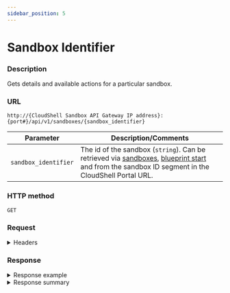 ```yaml
---
sidebar_position: 5
---
```


# Sandbox Identifier

### Description

Gets details and available actions for a particular sandbox.

### URL

`http://{CloudShell Sandbox API Gateway IP address}:{port#}/api/v1/sandboxes/{sandbox_identifier}`

| Parameter | Description/Comments |
| --- | --- |
| `sandbox_identifier` | The id of the sandbox (`string`). Can be retrieved via [sandboxes](./sandboxes.md), [blueprint start](./blueprint-start.md) and from the sandbox ID segment in the CloudShell Portal URL. |

### HTTP method

`GET`

### Request


<details>
<summary>Headers</summary>

Example header format for the `sandbox identifier` method:

`Authorization: Basic <authorization token returned from the login method>`

`Content-Type: application/json`

</details>

### Response

<details>
<summary>Response example</summary>

The `sandbox identifier` method returns details about a particular sandbox (as opposed to multiple ones). The output includes details about the sandbox ID and the actions that can be performed on the sandbox:

```javascript
{
   "name":"Test Blprnt 2",
   "id":"994bd534-740a-45f5-851f-ff452f2a17a2",
   "state":"Ready",
   "setup_stage":"Provisioning",
   "type":"Sandbox",
   "components":[
      {
         "name":"MySwitch",
         "type":"Resource",
         "component_type":"Generic Switch Model",
         "description":"",
         "attributes":[
            {
               "type":"string",
               "name":"vendor",
               "value":""
            }
         ],
         "connection_interfaces":[
            {
               "name":"Telnet",
               "url":""
            }
         ],
      }
   ],
   "apps":[
      {
         "name":"MyApp",
         "type":"Application",
         "description":""
      }
   ],
   "permitted_users":[
      {
         "john.s",
         "emily.b",
         "lucas.w"
      }
   ],
   "_links":{
      "self":{
         "href":"/sandboxes/994bd534-740a-45f5-851f-ff452f2a17a2",
         "method":"GET",
         "name":"get a sandbox' details",
         "templated":true
      },
      "stop":{
         "href":"/sandboxes/994bd534-740a-45f5-851f-ff452f2a17a2/stop",
         "method":"POST",
         "name":"stop a sandbox",
         "templated":true
      },
      "all":{
         "href":"/sandboxes",
         "method":"GET",
         "name":"get all sandboxes"
      }
   }
}
```

</details>

<details>
<summary>Response summary</summary>

The response output properties of the `sandbox identifier` method are described in the following table.

| Property | Sub Property | Description/Comments |
| --- | --- | --- |
| `name` |   | The name of the sandbox. `(string)` |
| `id` |   | The ID of the sandbox. `(string)` |
| `blueprint_id` |   | The ID of the blueprint on which the sandbox is based. |
| `description` |   | A description of the sandbox `(string)` |
| `start_time` |   | The time when the sandbox started `(string)` |
| `end_time` |   | the time when the sandbox ended or is expected to end `(string)` |
| `state` |   | The current state of the sandbox. Possible values: Pending, Setup, Ready, Teardown, Error, Ended. `(string)` |
| `setup_stage` |   | (If the sandbox includes orchestration scripts) The current setup stage of the sandbox. Possible values: Provisioning, Connectivity, Configuration, Ended, None. `(string)` |
| `type` |   | The sandbox type ("Sandbox"). `(string)` |
| `components` |   | The resource model of the sandbox. `(array)` |
|   | `name` | The name of the component. `(string)` |
|   | `type` | The component ("resource", "application", or "service"). `(string)` |
|   | `component_type` | The resource model. `(string)` |
|   | `description` | A short description of the resource. |
|   | `attributes` | The attributes of the resource model. `(array)` |
|   | `type` | The attribute type. `(string)` |
|   | `name` | The attribute name. `(string)` |
|   | `value` | The attribute value. `(string)` |
|   | `connection_interfaces` | The connection interfaces of the resource. `(array)` |
|   | `name` | The name of the connection interface. `(string)` |
|   | `url` | The URL of the connection interface of the resource. `(string)` |
| `apps` |   | The Apps of the sandbox. `(string)` |
|   | `type` | The App type ("Application"). `(string)` |
|   | `name` | The name of the App (for example, App1). `(string)` |
|   | `description` | A short description of the App. `(string)` |
| `permitted_users` |   | Sandbox's permitted users list. Specify as a comma-separated list of the CloudShell user names. |
| `_links` |   | The actions that can be performed on the sandbox in the user's domain: |
|   | `self` | Provides a link to get the details for the sandbox via a `GET` request. |
|   | `stop` | Provides a link to stop the sandbox via a `POST` request. |
|   | `all` | Provides a link to get all available sandboxes according to the user's domain, via a `GET` request. |
|   | `blueprint` | Provides a link to get the details of the sandbox's blueprint via a `GET` request. |

</details>